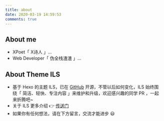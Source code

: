 ```yaml
---
title: about
date: 2020-03-19 14:59:53
comments: true
---
```

## About me
- XPoet「 X诗人 」... 
- Web Developer「 伪全栈渣渣 」...

## About Theme ILS
- 基于 Hexo 的主题 ILS，已在 [GitHub](https://github.com/XPoet/hexo-theme-ils) 开源，不管以后如何变化，ILS 始终围绕「 简洁、轻快、专注内容 」来维护和升级，欢迎感兴趣的同学 PR ，一起来折腾吧~   
- 关于 ILS 更多介绍 👉 [传送门](/2020/04/千呼万唤始出来，Hexo主题ILS正式发布/)
- 如果你有任何想法，请在下方留言，交流才能进步 😃